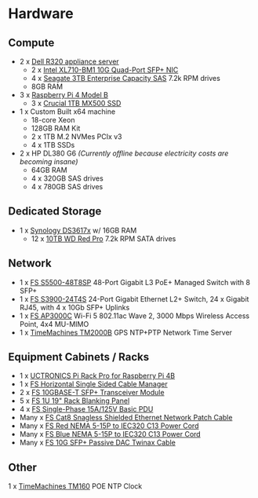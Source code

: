 # Hardware

## Compute

* 2 x [Dell R320 appliance server](https://www.amazon.com/Dell-PowerEdge-R320-Certified-Refurbished)
  * 2 x [Intel XL710-BM1 10G Quad-Port SFP+ NIC](https://www.fs.com/products/75602.html)
  * 4 x [Seagate 3TB Enterprise Capacity SAS](https://www.amazon.com/gp/product/B07F7NBGY3) 7.2k RPM drives
  * 8GB RAM
* 3 x [Raspberry Pi 4 Model B](https://www.raspberrypi.com/products/raspberry-pi-4-model-b/)
  * 3 x [Crucial 1TB MX500 SSD](https://www.amazon.com/gp/product/B078211KBB)
* 1 x Custom Built x64 machine
  * 18-core Xeon
  * 128GB RAM Kit
  * 2 x 1TB M.2 NVMes PCIx v3
  * 4 x 1TB SSDs
* 2 x HP DL380 G6 _(Currently offline because electricity costs are becoming insane)_
  * 64GB RAM
  * 4 x 320GB SAS drives
  * 4 x 780GB SAS drives

## Dedicated Storage

* 1 x [Synology DS3617x](https://www.amazon.com/Synology-DS3617xs-Station-Diskless-12-Bay/dp/B01MSTCXPN) w/ 16GB RAM
  * 12 x [10TB WD Red Pro](https://www.amazon.com/Red-10TB-Internal-Hard-Drive/dp/B084F34HZ6) 7.2k RPM SATA drives

## Network

* 1 x [FS S5500-48T8SP](https://resource.fs.com/mall/file/datasheet/l3-stackable-poe%2B-switch-datasheet.pdf) 48-Port Gigabit L3 PoE+ Managed Switch with 8 SFP+
* 1 x [FS S3900-24T4S](https://www.fs.com/products/72944.html) 24-Port Gigabit Ethernet L2+ Switch, 24 x Gigabit RJ45, with 4 x 10Gb SFP+ Uplinks
* 1 x [FS AP3000C](https://www.fs.com/products/84028.html) Wi-Fi 5 802.11ac Wave 2, 3000 Mbps Wireless Access Point, 4x4 MU-MIMO
* 1 x [TimeMachines TM2000B](https://timemachinescorp.com/product/gps-ntpptp-network-time-server-tm2000/) GPS NTP+PTP Network Time Server

## Equipment Cabinets / Racks

* 1 x [UCTRONICS Pi Rack Pro for Raspberry Pi 4B](https://www.amazon.com/gp/product/B0B6TW81P6)
* 1 x [FS Horizontal Single Sided Cable Manager](https://www.fs.com/products/29038.html)
* 2 x [FS 10GBASE-T SFP+ Transceiver Module](https://www.fs.com/products/66612.html)
* 5 x [FS 1U 19" Rack Blanking Panel](https://www.fs.com/products/72753.html)
* 4 x [FS Single-Phase 15A/125V Basic PDU](https://www.fs.com/products/119617.html)
* Many x [FS Cat8 Snagless Shielded Ethernet Network Patch Cable](https://www.fs.com/products/72756.html)
* Many x [FS Red NEMA 5-15P to IEC320 C13 Power Cord](https://www.fs.com/products/36091.html)
* Many x [FS Blue NEMA 5-15P to IEC320 C13 Power Cord](https://www.fs.com/products/36089.html)
* Many x [FS 10G SFP+ Passive DAC Twinax Cable](https://www.fs.com/products/104207.html)

## Other

1 x [TimeMachines TM160](https://timemachinescorp.com/product/rack-mount-0-5-inch-poe-ntp-clock/) POE NTP Clock
